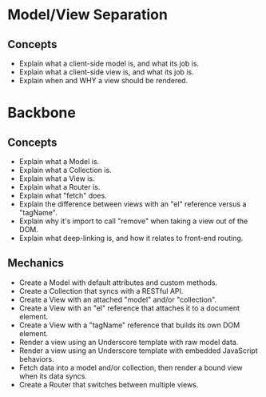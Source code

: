 # Model/View Separation

## Concepts
- Explain what a client-side model is, and what its job is.
- Explain what a client-side view is, and what its job is.
- Explain when and WHY a view should be rendered.

# Backbone

## Concepts
- Explain what a Model is.
- Explain what a Collection is.
- Explain what a View is.
- Explain what a Router is.
- Explain what "fetch" does.
- Explain the difference between views with an "el" reference versus a "tagName".
- Explain why it's import to call "remove" when taking a view out of the DOM.
- Explain what deep-linking is, and how it relates to front-end routing.

## Mechanics
- Create a Model with default attributes and custom methods.
- Create a Collection that syncs with a RESTful API.
- Create a View with an attached "model" and/or "collection".
- Create a View with an "el" reference that attaches it to a document element.
- Create a View with a "tagName" reference that builds its own DOM element.
- Render a view using an Underscore template with raw model data.
- Render a view using an Underscore template with embedded JavaScript behaviors.
- Fetch data into a model and/or collection, then render a bound view when its data syncs.
- Create a Router that switches between multiple views.
